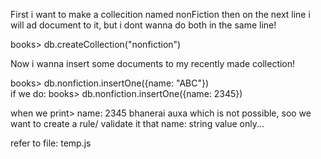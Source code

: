First i want to make a collecition named nonFiction then on the next line i will ad document to it, but i dont wanna do both in the same line!

books> db.createCollection("nonfiction")

Now i wanna insert some documents to my recently made collection!

books> db.nonfiction.insertOne({name: "ABC"})
<br>
if we do:
books> db.nonfiction.insertOne({name: 2345})

when we print> name: 2345 bhanerai auxa which is not possible,
soo we want to create a rule/ validate it that name: string value only...

refer to file: temp.js


